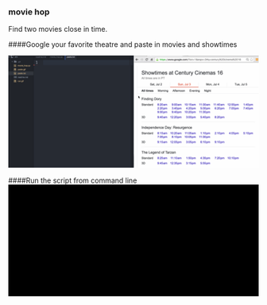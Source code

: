 ### movie hop

Find two movies close in time.

####Google your favorite theatre and paste in movies and showtimes

![paste alt](paste.gif)

####Run the script from command line
![run alt](run.gif)
